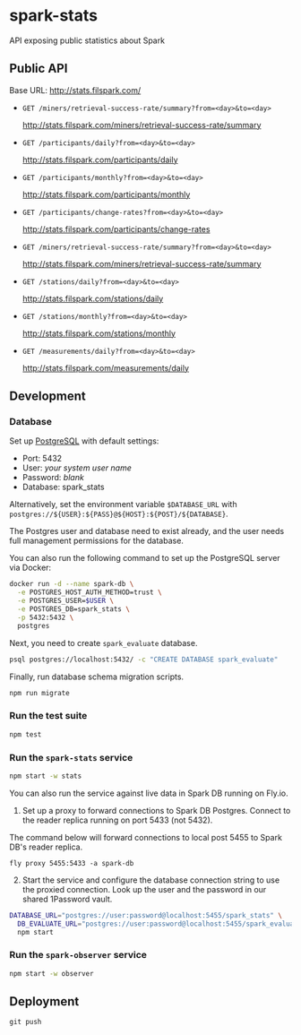 # spark-stats

API exposing public statistics about Spark

## Public API

Base URL: http://stats.filspark.com/

- `GET /miners/retrieval-success-rate/summary?from=<day>&to=<day>`

  http://stats.filspark.com/miners/retrieval-success-rate/summary

- `GET /participants/daily?from=<day>&to=<day>`

  http://stats.filspark.com/participants/daily

- `GET /participants/monthly?from=<day>&to=<day>`

  http://stats.filspark.com/participants/monthly

- `GET /participants/change-rates?from=<day>&to=<day>`

  http://stats.filspark.com/participants/change-rates

- `GET /miners/retrieval-success-rate/summary?from=<day>&to=<day>`

  http://stats.filspark.com/miners/retrieval-success-rate/summary

- `GET /stations/daily?from=<day>&to=<day>`

  http://stats.filspark.com/stations/daily

- `GET /stations/monthly?from=<day>&to=<day>`

  http://stats.filspark.com/stations/monthly

- `GET /measurements/daily?from=<day>&to=<day>`

  http://stats.filspark.com/measurements/daily

## Development

### Database

Set up [PostgreSQL](https://www.postgresql.org/) with default settings:
 - Port: 5432
 - User: _your system user name_
 - Password: _blank_
 - Database: spark_stats

Alternatively, set the environment variable `$DATABASE_URL` with
`postgres://${USER}:${PASS}@${HOST}:${POST}/${DATABASE}`.

The Postgres user and database need to exist already, and the user
needs full management permissions for the database.

You can also run the following command to set up the PostgreSQL server via Docker:

```bash
docker run -d --name spark-db \
  -e POSTGRES_HOST_AUTH_METHOD=trust \
  -e POSTGRES_USER=$USER \
  -e POSTGRES_DB=spark_stats \
  -p 5432:5432 \
  postgres
```

Next, you need to create `spark_evaluate` database.

```bash
psql postgres://localhost:5432/ -c "CREATE DATABASE spark_evaluate"
```

Finally, run database schema migration scripts.

```bash
npm run migrate
```

### Run the test suite

```sh
npm test
```

### Run the `spark-stats` service

```sh
npm start -w stats
```

You can also run the service against live data in Spark DB running on Fly.io.

1. Set up a proxy to forward connections to Spark DB Postgres. Connect to the reader replica running
  on port 5433 (not 5432).

  The command below will forward connections to local post 5455 to Spark DB's reader replica.

  ```
  fly proxy 5455:5433 -a spark-db
  ```

2. Start the service and configure the database connection string to use the proxied connection.
  Look up the user and the password in our shared 1Password vault.

  ```bash
  DATABASE_URL="postgres://user:password@localhost:5455/spark_stats" \
    DB_EVALUATE_URL="postgres://user:password@localhost:5455/spark_evaluate" \
    npm start
  ```

### Run the `spark-observer` service

```sh
npm start -w observer
```

## Deployment

```
git push
```
